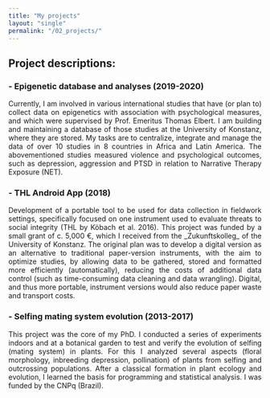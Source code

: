 ```yaml
---
title: "My projects"
layout: "single"
permalink: "/02_projects/"
---
```


## Project descriptions:

### - Epigenetic database and analyses (2019-2020)
<p style='text-align: justify;'> Currently, I am involved in various international studies that have (or plan to) collect data on epigenetics with association with psychological measures, and which were supervised by Prof. Emeritus Thomas Elbert. I am building and maintaining a database of those studies at the University of Konstanz, where they are stored. My tasks are to centralize, integrate and manage the data of over 10 studies in 8 countries in Africa and Latin America. The abovementioned studies measured violence and psychological outcomes, such as depression, aggression and PTSD in relation to Narrative Therapy Exposure (NET). </p>

### - THL Android App (2018)
<p style='text-align: justify;'> Development of a portable tool to be used for data collection in fieldwork settings, specifically focused on one instrument used to evaluate threats to social integrity (THL by Köbach et al. 2016). This project was funded by a small grant of c. 5,000 €, which I received from the _Zukunftskolleg_ of the University of Konstanz. The original plan was to develop a digital version as an alternative to traditional paper-version instruments, with the aim to optimize studies, by allowing data to be gathered, stored and formatted more efficiently (automatically), reducing the costs of additional data control (such as time-consuming data cleaning and data wrangling). Digital, and thus more portable, instrument versions would also reduce paper waste and transport costs. </p>

### - Selfing mating system evolution (2013-2017)
<p style='text-align: justify;'> This project was the core of my PhD. I conducted a series of experiments indoors and at a botanical garden to test and verify the evolution of selfing (mating system) in plants. For this I analyzed several aspects (floral morphology, inbreeding depression, pollination) of plants from selfing and outcrossing populations. After a classical formation in plant ecology and evolution, I learned the basis for programming and statistical analysis. I was funded by the CNPq (Brazil). </p>
